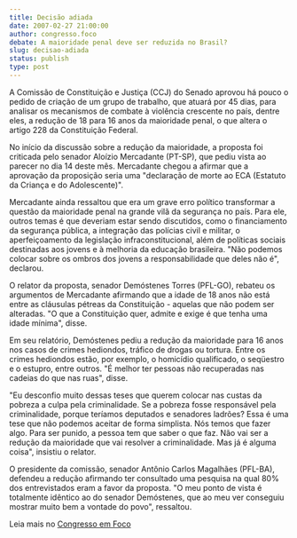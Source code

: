 ```yaml
---
title: Decisão adiada
date: 2007-02-27 21:00:00
author: congresso.foco
debate: A maioridade penal deve ser reduzida no Brasil?
slug: decisao-adiada
status: publish 
type: post
---
```


A Comissão de Constituição e Justiça (CCJ) do Senado aprovou há pouco o pedido de criação de um grupo de trabalho, que atuará por 45 dias, para analisar os mecanismos de combate à violência crescente no país, dentre eles, a redução de 18 para 16 anos da maioridade penal, o que altera o artigo 228 da Constituição Federal.  
  
No início da discussão sobre a redução da maioridade, a proposta foi criticada pelo senador Aloízio Mercadante (PT-SP), que pediu vista ao parecer no dia 14 deste mês. Mercadante chegou a afirmar que a aprovação da proposição seria uma "declaração de morte ao ECA (Estatuto da Criança e do Adolescente)".  
  
Mercadante ainda ressaltou que era um grave erro político transformar a questão da maioridade penal na grande vilã da segurança no país. Para ele, outros temas é que deveriam estar sendo discutidos, como o financiamento da segurança pública, a integração das polícias civil e militar, o aperfeiçoamento da legislação infraconstitucional, além de políticas sociais destinadas aos jovens e à melhoria da educação brasileira. "Não podemos colocar sobre os ombros dos jovens a responsabilidade que deles não é", declarou.  
  
O relator da proposta, senador Demóstenes Torres (PFL-GO), rebateu os argumentos de Mercadante afirmando que a idade de 18 anos não está entre as cláusulas pétreas da Constituição - aquelas que não podem ser alteradas. "O que a Constituição quer, admite e exige é que tenha uma idade mínima", disse.  
  
Em seu relatório, Demóstenes pediu a redução da maioridade para 16 anos nos casos de crimes hediondos, tráfico de drogas ou tortura. Entre os crimes hediondos estão, por exemplo, o homicídio qualificado, o seqüestro e o estupro, entre outros. "É melhor ter pessoas não recuperadas nas cadeias do que nas ruas", disse.   
  
"Eu desconfio muito dessas teses que querem colocar nas custas da pobreza a culpa pela criminalidade. Se a pobreza fosse responsável pela criminalidade, porque teríamos deputados e senadores ladrões? Essa é uma tese que não podemos aceitar de forma simplista. Nós temos que fazer algo. Para ser punido, a pessoa tem que saber o que faz. Não vai ser a redução da maioridade que vai resolver a criminalidade. Mas já é alguma coisa", insistiu o relator.   
  
O presidente da comissão, senador Antônio Carlos Magalhães (PFL-BA), defendeu a redução afirmando ter consultado uma pesquisa na qual 80% dos entrevistados eram a favor da proposta. "O meu ponto de vista é totalmente idêntico ao do senador Demóstenes, que ao meu ver conseguiu mostrar muito bem a vontade do povo", ressaltou.  
  
Leia mais no [Congresso em Foco](http://congressoemfoco.ig.com.br/Default.aspx)
